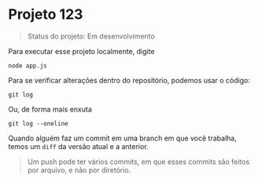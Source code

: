  # Projeto 123

> Status do projeto: Em desenvolvimento

Para executar esse projeto localmente, digite 

```
node app.js
```

Para se verificar alterações dentro do repositório, podemos usar o código:

```
git log
```
Ou, de forma mais enxuta
```
git log --oneline
```

Quando alguém faz um commit em uma branch em que você trabalha, temos um `diff` da versão atual e a anterior.

> Um push pode ter vários commits, em que esses commits são feitos por arquivo, e não por diretório.


